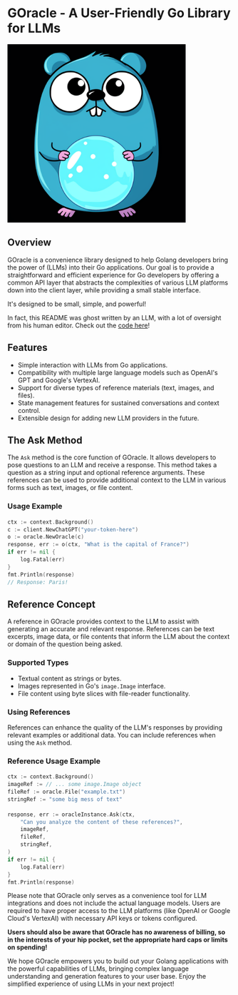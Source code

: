 # GOracle - A User-Friendly Go Library for LLMs

<img src=".github/goracle.png" width="400" />

## Overview

GOracle is a convenience library designed to help Golang developers bring the power of (LLMs) into their Go applications. Our goal is to provide a straightforward and efficient experience for Go developers by offering a common API layer that abstracts the complexities of various LLM platforms down into the client layer, while providing a small stable interface.

It's designed to be small, simple, and powerful!

In fact, this README was ghost written by an LLM, with a lot of oversight from his human editor.
Check out the [code here](examples/readme/main.go)! 

## Features

- Simple interaction with LLMs from Go applications.
- Compatibility with multiple large language models such as OpenAI's GPT and Google's VertexAI.
- Support for diverse types of reference materials (text, images, and files).
- State management features for sustained conversations and context control.
- Extensible design for adding new LLM providers in the future.

## The Ask Method

The `Ask` method is the core function of GOracle. It allows developers to pose questions to an LLM and receive a response. This method takes a question as a string input and optional reference arguments. These references can be used to provide additional context to the LLM in various forms such as text, images, or file content.

### Usage Example

```go
ctx := context.Background()
c := client.NewChatGPT("your-token-here")
o := oracle.NewOracle(c)
response, err := o(ctx, "What is the capital of France?")
if err != nil {
    log.Fatal(err)
}
fmt.Println(response)
// Response: Paris!
```

## Reference Concept

A reference in GOracle provides context to the LLM to assist with generating an accurate and relevant response. References can be text excerpts, image data, or file contents that inform the LLM about the context or domain of the question being asked.

### Supported Types

- Textual content as strings or bytes.
- Images represented in Go's `image.Image` interface.
- File content using byte slices with file-reader functionality.

### Using References

References can enhance the quality of the LLM's responses by providing relevant examples or additional data. You can include references when using the `Ask` method.

### Reference Usage Example

```go
ctx := context.Background()
imageRef := // ... some image.Image object
fileRef := oracle.File("example.txt")
stringRef := "some big mess of text"

response, err := oracleInstance.Ask(ctx, 
    "Can you analyze the content of these references?", 
    imageRef, 
    fileRef,
    stringRef,
)
if err != nil {
    log.Fatal(err)
}
fmt.Println(response)
```

Please note that GOracle only serves as a convenience tool for LLM integrations and does not include the actual language models. Users are required to have proper access to the LLM platforms (like OpenAI or Google Cloud's VertexAI) with necessary API keys or tokens configured.

**Users should also be aware that GOracle has no awareness of billing, so in the interests of your hip pocket, set the appropriate hard caps or limits on spending!**

We hope GOracle empowers you to build out your Golang applications with the powerful capabilities of LLMs, bringing complex language understanding and generation features to your user base. Enjoy the simplified experience of using LLMs in your next project!
